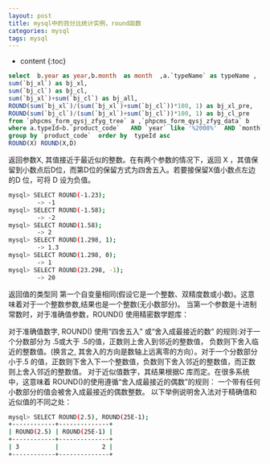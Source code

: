 ```yaml
---
layout: post
title: mysql中的百分比统计实例，round函数
categories: mysql
tags: mysql
---
```


* content
{:toc}

```sql
select  b.year as year,b.month  as month  ,a.`typeName` as typeName ,
sum(`bj_xl`) as bj_xl,
sum(`bj_cl`) as bj_cl,
sum(`bj_xl`)+sum(`bj_cl`) as bj_all,
ROUND(sum(`bj_xl`)/(sum(`bj_xl`)+sum(`bj_cl`))*100, 1) as bj_xl_pre,
ROUND(sum(`bj_cl`)/(sum(`bj_xl`)+sum(`bj_cl`))*100, 1) as bj_cl_pre
from `phpcms_form_qysj_zfyg_tree` a ,`phpcms_form_qysj_zfyg_data` b
where a.typeId=b.`product_code`   AND `year` like '%2008%'  AND `month` like '%%'    AND `totalType` like '%粉%'
group by `product_code`  order by  typeId asc 
ROUND(X) ROUND(X,D) 
```



返回参数X, 其值接近于最近似的整数。在有两个参数的情况下，返回 X ，其值保留到小数点后D位，而第D位的保留方式为四舍五入。若要接保留X值小数点左边的D 位，可将 D 设为负值。 

```bash
mysql> SELECT ROUND(-1.23);
        -> -1
mysql> SELECT ROUND(-1.58);
        -> -2
mysql> SELECT ROUND(1.58);
        -> 2
mysql> SELECT ROUND(1.298, 1);
        -> 1.3
mysql> SELECT ROUND(1.298, 0);
        -> 1
mysql> SELECT ROUND(23.298, -1);
        -> 20
```

返回值的类型同 第一个自变量相同(假设它是一个整数、双精度数或小数)。这意味着对于一个整数参数,结果也是一个整数(无小数部分)。
当第一个参数是十进制常数时，对于准确值参数，ROUND() 使用精密数学题库：
 
对于准确值数字, ROUND() 使用“四舍五入” 或“舍入成最接近的数” 的规则:对于一个分数部分为 .5或大于 .5的值，正数则上舍入到邻近的整数值， 负数则下舍入临近的整数值。(换言之, 其舍入的方向是数轴上远离零的方向）。对于一个分数部分小于.5 的值，正数则下舍入下一个整数值，负数则下舍入邻近的整数值，而正数则上舍入邻近的整数值。 
对于近似值数字，其结果根据C 库而定。在很多系统中，这意味着 ROUND()的使用遵循“舍入成最接近的偶数”的规则： 一个带有任何小数部分的值会被舍入成最接近的偶数整数。 
以下举例说明舍入法对于精确值和近似值的不同之处： 

```bash
mysql> SELECT ROUND(2.5), ROUND(25E-1);
+------------+--------------+
| ROUND(2.5) | ROUND(25E-1) |
+------------+--------------+
| 3          |            2 |
+------------+--------------+
```
